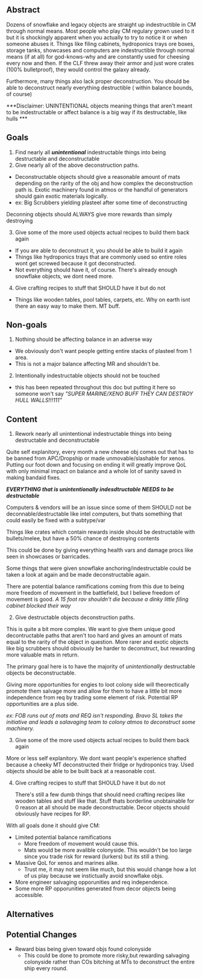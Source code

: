 <!-- It's not necessary to follow this format, as long as you provide a coherent and structured document -->

## Abstract
Dozens of snowflake and legacy objects are straight up indestructible in CM through normal means. Most people who play CM regulary grown used to it but it is 
shockingly apparent when you actually to try to notice it or when someone abuses it. Things like filing cabinets, hydroponics trays ore boxes, storage tanks, showcases 
and computers are indestructible through normal means (if at all) for god-knows-why and are constantly used for cheesing every now and then. If the CLF threw away their armor and
just wore crates (100% bulletproof), they would control the galaxy already.

Furthermore, many things also lack proper deconstruction. You should be able to deconstruct nearly everything destructible ( within balance bounds, of course)

***Disclaimer: UNINTENTIONAL objects meaning things that aren't meant to be indestructable or affect balance is a big way if its destructable, like hulls ***
<!-- An abstract is a short blurb, about a paragraph or two, succinctly describing your feature. This should mostly be "why", but can include "what". -->

## Goals

1. Find nearly all ***unintentional*** indestructable things into being destructable and deconstructable
3. Give nearly all of the above deconstruction paths.
  - Deconstructable objects should give a reasonable amount of mats depending on the rarity of the obj and how complex the deconstruction path is. 
  Exotic machinery found in atmos or the handful of generators should gain exotic materials logically.
  - ex: Big Scrubbers yielding plasteel after some time of deconstructing
 
 Deconning objects should ALWAYS give more rewards than simply destroying

3. Give some of the more used objects actual recipes to build them back again
  - If you are able to deconstruct it, you should be able to build it again
  - Things like hydroponics trays that are commonly used so entire roles wont get screwed because it got deconstructed.
  - Not everything should have it, of course. There's already enough snowflake objects, we dont need more.

4. Give crafting recipes to stuff that SHOULD have it but do not
  - Things like wooden tables, pool tables, carpets,  etc. Why on earth isnt there an easy way to make them. MT buff.
<!-- This is a numbered list clearly detailing your goals for the feature. As per usual, this should be a mixture of both why and what. -->

## Non-goals

1. Nothing should be affecting balance in an adverse way
  - We obviously don't want people getting entire stacks of plasteel from 1 area.
  - This is not a major balance affecting MR and shouldn't be.

2. Intentionally indestructable objects should not be touched
  - this has been repeated throughout this doc but putting it here so someone won't say *"SUPER MARINE/XENO BUFF THEY CAN DESTROY HULL WALLS!!!111"*
<!-- Just like goals, but the opposite! Every feature has boundaries it won't step over. These should be written as if they start with "We will not...". -->

## Content

1. Rework nearly all unintentional indestructable things into being destructable and deconstructable

  Quite self explanitory, every month a new cheese obj comes out that has to be banned from APC/Dropship or made unmovable/slashable for xenos. Putting our foot down
  and focusing on ending it will greatly improve QoL with only minimal impact on balance and a whole lot of sanity saved in making bandaid fixes.
  
  ***EVERYTHING that is unintentionally indesdtructable NEEDS to be destructable***
  
  Computers & vendors will be an issue since some of them SHOULD not be deconnable/destructable like intel computers, but thats something that could easily be fixed with a subtype/var

  Things like crates which contain rewards inside should be destructable with bullets/melee, but have a 50% chance of destroying contents

  This could be done by giving everything health vars and damage procs like seen in showcases or barricades. 
  
  Some things that were given snowflake anchoring/indestructable could be taken a look at again and be made deconstructable again.
  
  There are potential balance ramifications coming from this due to being more freedom of movement in the battlefield, but I believe freedom of movement is good.
  *A 15 foot rav shouldn't die because a dinky little filing cabinet blocked their way*

2. Give destructable objects deconstruction paths.

  This is quite a bit more complex. We want to give them unique good decontructable paths that aren't too hard and gives an amount of mats equal to the rarity of the object
  in question. More rarer and exotic objects like big scrubbers should obviously be harder to deconstruct, but rewarding more valuable mats in return.
  
  The primary goal here is to have the majority of *unintentionally* destructable objects be deconstructable.
  
  Giving more opportunities for engies to loot colony side will theorectically promote them salvage more and allow for them to have a little bit more 
  independence from req by trading some element of risk. Potential RP opportunities are a plus side.

  *ex: FOB runs out of mats and REQ isn't responding. Bravo SL takes the initiative and leads a salavaging team to colony atmos to deconstruct some machinery.*
  
3. Give some of the more used objects actual recipes to build them back again

  More or less self explanitory. We dont want people's experience shafted because a cheeky MT deconstructed their fridge or hydroponics tray. Used objects should be
  able to be built back at a reasonable cost.
  
4. Give crafting recipes to stuff that SHOULD have it but do not

   There's still a few dumb things that should need crafting recipes like wooden tables and stuff like that. Stuff thats borderline unobtainable for 0 reason at all 
   should be made deconstructable. Decor objects should obviously have recipes for RP.
   
   
With all goals done it should give CM:
  - Limited potential balance ramifications
     - More freedom of movement would cause this.
     - Mats would be more avalible colonyside. This wouldn't be too large since you trade risk for reward (lurkers) but its still a thing.
  - Massive QoL for xenos and marines alike.
    - Trust me, it may not seem like much, but this would change how a lot of us play because we instictually avoid snowflake objs.
  - More engineer salvaging opporunities and req independence.
  - Some more RP opporunities generated from decor objects being accessible.

   

<!-- Now's where you get into clear detail about everything your feature does. **You should still be explaining 'why' things are that way, *as* you describe what.** Be as detailed as possible. -->

## Alternatives

<!-- Provide potential alternatives to your feature, either ones that align with your design values, or ones that don't that you suspect will be suggested. If you are including the latter, make sure to explain why you didn't choose that. -->

## Potential Changes

- Reward bias being given toward objs found colonyside
  - This could be done to promote more risky,but rewarding salvaging colonyside rather than COs bitching at MTs to deconstruct the entire ship every round.
<!-- Most of the time you're not going to get the best design first try. It helps to try your best to predict what *could* go wrong, and suggest alternatives that can be taken, without sacrificing your design. -->
